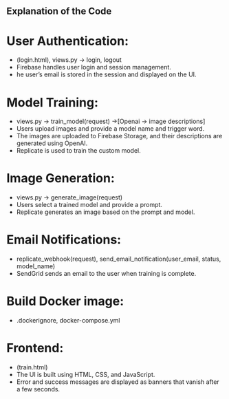 ## Explanation of the Code
# User Authentication: 
- (login.html), views.py -> login, logout
- Firebase handles user login and session management. 
- he user’s email is stored in the session and displayed on the UI.
# Model Training: 
- views.py -> train_model(request) ->[Openai -> image descriptions]
- Users upload images and provide a model name and trigger word.
- The images are uploaded to Firebase Storage, and their descriptions are generated using OpenAI.
- Replicate is used to train the custom model.
# Image Generation: 
- views.py -> generate_image(request)
- Users select a trained model and provide a prompt.
- Replicate generates an image based on the prompt and model.
# Email Notifications: 
- replicate_webhook(request), send_email_notification(user_email, status, model_name)
- SendGrid sends an email to the user when training is complete.
# Build Docker image: 
- .dockerignore, docker-compose.yml
# Frontend: 
- (train.html)
- The UI is built using HTML, CSS, and JavaScript.
- Error and success messages are displayed as banners that vanish after a few seconds.
